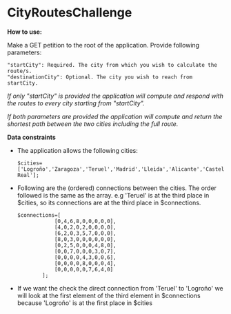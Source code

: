 # CityRoutesChallenge
 
**How to use:**

Make a GET petition to the root of the application.
Provide following parameters:

    "startCity": Required. The city from which you wish to calculate the route/s.
    "destinationCity": Optional. The city you wish to reach from startCity.
    
    
_If only "startCity" is provided the application will compute and
 respond with the routes to every city starting from "startCity"._

_If both parameters are provided the application will compute and return the shortest path between the two cities including the full route._



**Data constraints**

- The application allows the following cities:
    
      $cities=['Logroño','Zaragoza','Teruel','Madrid','Lleida','Alicante','Castellón','Segovia','Ciudad Real'];
      
- Following are the (ordered) connections between the cities. The order followed is the same 
    as the array. e.g 'Teruel' is at the third place in $cities, so its connections are at the third place in $connections. 
    
      
      $connections=[
                  [0,4,6,8,0,0,0,0,0],
                  [4,0,2,0,2,0,0,0,0],
                  [6,2,0,3,5,7,0,0,0],
                  [8,0,3,0,0,0,0,0,0],
                  [0,2,5,0,0,0,4,8,0],
                  [0,0,7,0,0,0,3,0,7],
                  [0,0,0,0,4,3,0,0,6],
                  [0,0,0,0,8,0,0,0,4],
                  [0,0,0,0,0,7,6,4,0]
              ];
     
      
- If we want the check the direct connection from 'Teruel' to 'Logroño' we will look at the first element of the third element in $connections because 'Logroño' is at the first place in $cities
    